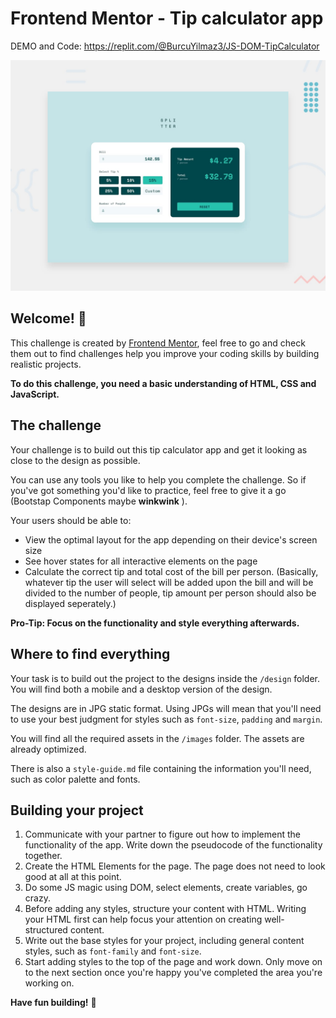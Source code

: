 # Frontend Mentor - Tip calculator app

DEMO and Code: https://replit.com/@BurcuYilmaz3/JS-DOM-TipCalculator

![Design preview for the Tip calculator app coding challenge](./tip-calculator/design/desktop-preview.jpg)


## Welcome! 👋

This challenge is created by [Frontend Mentor](https://www.frontendmentor.io), feel free to go and check them out to find challenges help you improve your coding skills by building realistic projects.

**To do this challenge, you need a basic understanding of HTML, CSS and JavaScript.**

## The challenge

Your challenge is to build out this tip calculator app and get it looking as close to the design as possible.

You can use any tools you like to help you complete the challenge. So if you've got something you'd like to practice, feel free to give it a go (Bootstap Components maybe **winkwink** ).

Your users should be able to:

- View the optimal layout for the app depending on their device's screen size
- See hover states for all interactive elements on the page
- Calculate the correct tip and total cost of the bill per person. (Basically, whatever tip the user will select will be added upon the bill and will be divided to the number of people, tip amount per person should also be displayed seperately.)

**Pro-Tip: Focus on the functionality and style everything afterwards.**

## Where to find everything

Your task is to build out the project to the designs inside the `/design` folder. You will find both a mobile and a desktop version of the design. 

The designs are in JPG static format. Using JPGs will mean that you'll need to use your best judgment for styles such as `font-size`, `padding` and `margin`. 

You will find all the required assets in the `/images` folder. The assets are already optimized.

There is also a `style-guide.md` file containing the information you'll need, such as color palette and fonts.

## Building your project

1. Communicate with your partner to figure out how to implement the functionality of the app. Write down the pseudocode of the functionality together.
2. Create the HTML Elements for the page. The page does not need to look good at all at this point.
3. Do some JS magic using DOM, select elements, create variables, go crazy.
4. Before adding any styles, structure your content with HTML. Writing your HTML first can help focus your attention on creating well-structured content.
5. Write out the base styles for your project, including general content styles, such as `font-family` and `font-size`.
6. Start adding styles to the top of the page and work down. Only move on to the next section once you're happy you've completed the area you're working on.

**Have fun building!** 🚀
